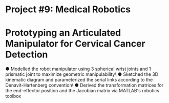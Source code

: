 # Project #9: Medical Robotics
# Prototyping an Articulated Manipulator for Cervical Cancer Detection

● Modelled the robot manipulator using 3 spherical wrist joints and 1 prismatic joint to maximize geometric manipulability\ 
● Sketched the 3D kinematic diagram and parameterized the serial links according to the Denavit-Hartenberg convention\ 
● Derived the transformation matrices for the end-effector position and the Jacobian matrix via MATLAB's robotics toolbox 
